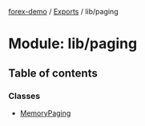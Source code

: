 [forex-demo](../README.md) / [Exports](../modules.md) / lib/paging

# Module: lib/paging

## Table of contents

### Classes

- [MemoryPaging](../classes/lib_paging.MemoryPaging.md)
